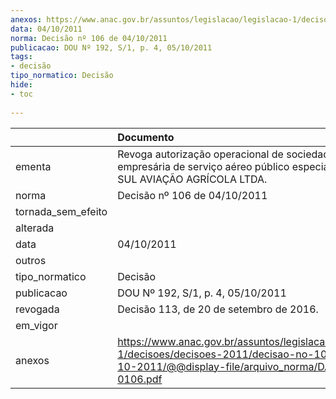 ```yaml
---
anexos: https://www.anac.gov.br/assuntos/legislacao/legislacao-1/decisoes/decisoes-2011/decisao-no-106-de-04-10-2011/@@display-file/arquivo_norma/DA2011-0106.pdf
data: 04/10/2011
norma: Decisão nº 106 de 04/10/2011
publicacao: DOU Nº 192, S/1, p. 4, 05/10/2011
tags:
- decisão
tipo_normatico: Decisão
hide: 
- toc 
 
---
```


|                    | Documento                                                                                                                                                 |
|:-------------------|:----------------------------------------------------------------------------------------------------------------------------------------------------------|
| ementa             | Revoga autorização operacional de sociedade empresária de serviço aéreo público especializado - DO SUL AVIAÇÃO AGRÍCOLA LTDA.                             |
| norma              | Decisão nº 106 de 04/10/2011                                                                                                                              |
| tornada_sem_efeito |                                                                                                                                                           |
| alterada           |                                                                                                                                                           |
| data               | 04/10/2011                                                                                                                                                |
| outros             |                                                                                                                                                           |
| tipo_normatico     | Decisão                                                                                                                                                   |
| publicacao         | DOU Nº 192, S/1, p. 4, 05/10/2011                                                                                                                         |
| revogada           | Decisão 113, de 20 de setembro de 2016.                                                                                                                   |
| em_vigor           |                                                                                                                                                           |
| anexos             | https://www.anac.gov.br/assuntos/legislacao/legislacao-1/decisoes/decisoes-2011/decisao-no-106-de-04-10-2011/@@display-file/arquivo_norma/DA2011-0106.pdf |